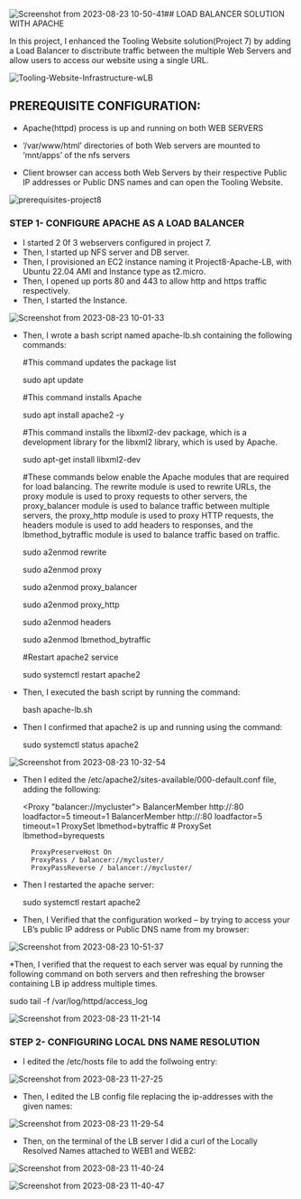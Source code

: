 ![Screenshot from 2023-08-23 10-50-41](https://github.com/AbooHamzah/darey.io-pbl/assets/108676700/288a3b50-6a47-422a-92b9-cec169af9ae5)## LOAD BALANCER SOLUTION WITH APACHE

In this project, I enhanced the Tooling Website solution(Project 7) by adding a Load Balancer to disctribute traffic between the multiple Web Servers and allow users to access our website using a single URL.

![Tooling-Website-Infrastructure-wLB](https://github.com/AbooHamzah/darey.io-pbl/assets/108676700/22ad0dd4-d041-41ea-a242-35e927b1097d)

## PREREQUISITE CONFIGURATION:
* Apache(httpd) process is up and running on both WEB SERVERS

* ‘/var/www/html’ directories of both Web servers are mounted to ‘mnt/apps’ of the nfs servers

* Client browser can access both Web Servers by their respective Public IP addresses or Public DNS names and can open the Tooling Website.

![prerequisites-project8](https://github.com/AbooHamzah/darey.io-pbl/assets/108676700/e1ef7682-cb95-4ab8-b1e3-42fd2490357b)

  
### STEP 1- CONFIGURE APACHE AS A LOAD BALANCER
* I started 2 0f 3 webservers configured in project 7.
* Then, I started up NFS server and DB server.
* Then, I provisioned an EC2 instance naming it Project8-Apache-LB, with Ubuntu 22.04 AMI and Instance type as t2.micro.
* Then, I opened up ports 80 and 443 to allow http and https traffic respectively.
* Then, I started the Instance.
  
![Screenshot from 2023-08-23 10-01-33](https://github.com/AbooHamzah/darey.io-pbl/assets/108676700/c6778ad0-9744-44be-a791-e3b7c08f5015)

* Then, I wrote a bash script named apache-lb.sh containing the following commands:

  #This command updates the package list
  
  sudo apt update
  
  #This command installs Apache

  sudo apt install apache2 -y

  #This command installs the libxml2-dev package, which is a development library for the libxml2 library, which is used by Apache.
  
  sudo apt-get install libxml2-dev

  #These commands below enable the Apache modules that are required for load balancing. The rewrite module is used to rewrite URLs, the proxy module is used to proxy requests to other servers, the proxy_balancer module is used to balance traffic between multiple servers, the proxy_http module is used to proxy HTTP requests, the headers module is used to add headers to responses, and the lbmethod_bytraffic module is used to balance traffic based on traffic.
  
  sudo a2enmod rewrite
  
  sudo a2enmod proxy
  
  sudo a2enmod proxy_balancer
  
  sudo a2enmod proxy_http
  
  sudo a2enmod headers
  
  sudo a2enmod lbmethod_bytraffic

  #Restart apache2 service
  
  sudo systemctl restart apache2
  
* Then, I executed the bash script by running the command:

  bash apache-lb.sh
  
* Then I confirmed that apache2 is up and running using the command:

  sudo systemctl status apache2
  
![Screenshot from 2023-08-23 10-32-54](https://github.com/AbooHamzah/darey.io-pbl/assets/108676700/8a8ffe4b-4618-4ef2-93e8-8253cb45ac4e)

* Then I edited the /etc/apache2/sites-available/000-default.conf file, adding the following:
  
    <Proxy "balancer://mycluster">
               BalancerMember http://<WebServer1-Private-IP-Address>:80 loadfactor=5 timeout=1
               BalancerMember http://<WebServer2-Private-IP-Address>:80 loadfactor=5 timeout=1
               ProxySet lbmethod=bytraffic
               # ProxySet lbmethod=byrequests
        </Proxy>

        ProxyPreserveHost On
        ProxyPass / balancer://mycluster/
        ProxyPassReverse / balancer://mycluster/

* Then I restarted the apache server:

  sudo systemctl restart apache2

* Then, I Verified that the configuration worked – by trying to access your LB’s public IP address or Public DNS name from my browser:
  
![Screenshot from 2023-08-23 10-51-37](https://github.com/AbooHamzah/darey.io-pbl/assets/108676700/0acaa860-311f-427c-9613-16deee2156fe)

*Then, I verified that the request to each server was equal by running the following command on both servers and then refreshing the browser containing LB ip address multiple times.

  sudo tail -f /var/log/httpd/access_log

![Screenshot from 2023-08-23 11-21-14](https://github.com/AbooHamzah/darey.io-pbl/assets/108676700/5594bd34-1690-4b7a-a157-0b15604f1465)

### STEP 2- CONFIGURING LOCAL DNS NAME RESOLUTION

* I edited the /etc/hosts file to add the follwoing entry:

![Screenshot from 2023-08-23 11-27-25](https://github.com/AbooHamzah/darey.io-pbl/assets/108676700/39debbda-8914-4e47-82a1-e0cdc011aec6)

* Then, I edited the LB config file replacing the ip-addresses with the given names:

![Screenshot from 2023-08-23 11-29-54](https://github.com/AbooHamzah/darey.io-pbl/assets/108676700/2fb7d3e0-5fda-4cf3-bf3f-ee35a711f1fe)

* Then, on the terminal of the LB server I did a curl of the Locally Resolved Names attached to WEB1 and WEB2:

![Screenshot from 2023-08-23 11-40-24](https://github.com/AbooHamzah/darey.io-pbl/assets/108676700/a9086ba2-bc3a-42b9-a313-8f34741fbbae)

![Screenshot from 2023-08-23 11-40-47](https://github.com/AbooHamzah/darey.io-pbl/assets/108676700/b74246ec-1ae1-40cc-934a-1a5c47695baf)
